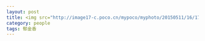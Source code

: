 ```yaml
---
layout: post
title: <img src="http://image17-c.poco.cn/mypoco/myphoto/20150511/16/1781823132015051116373906.jpg?681x1024_120"/><img src="http://image17-c.poco.cn/mypoco/myphoto/20150511/16/1781823132015051116373906.jpg"/><img src="http://image17-c.poco.cn/mypoco/myphoto/20150511/16/17818231320150511163718022.jpg"/>
category: people
tags: 郁金香
---
```


